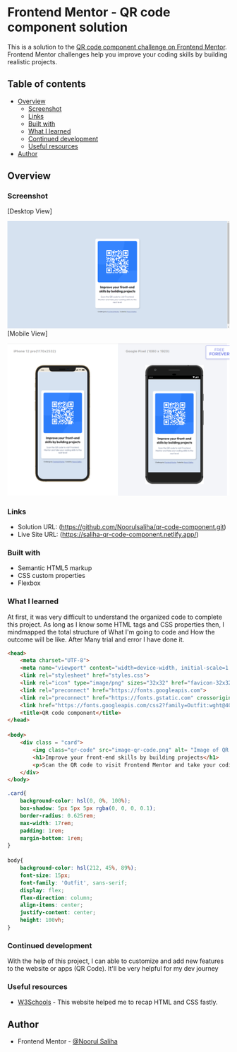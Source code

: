 # Frontend Mentor - QR code component solution

This is a solution to the [QR code component challenge on Frontend Mentor](https://www.frontendmentor.io/challenges/qr-code-component-iux_sIO_H). Frontend Mentor challenges help you improve your coding skills by building realistic projects. 

## Table of contents

- [Overview](#overview)
  - [Screenshot](#screenshot)
  - [Links](#links)
  - [Built with](#built-with)
  - [What I learned](#what-i-learned)
  - [Continued development](#continued-development)
  - [Useful resources](#useful-resources)
- [Author](#author)


## Overview

### Screenshot
[Desktop View]

![](QR%20Code_desktop.png)
[Mobile View]

![](Mobile-preview.png)


### Links

- Solution URL: (https://github.com/Noorulsaliha/qr-code-component.git)
- Live Site URL: (https://saliha-qr-code-component.netlify.app/)


### Built with

- Semantic HTML5 markup
- CSS custom properties
- Flexbox


### What I learned

At first, it was very difficult to understand the organized code to complete this project. As long as I know some HTML tags and CSS properties then, I mindmapped the total structure of What I'm going to code and How the outcome will be like. After Many trial and error I have done it.


```html
<head>
    <meta charset="UTF-8">
    <meta name="viewport" content="width=device-width, initial-scale=1.0">
    <link rel="stylesheet" href="styles.css">
    <link rel="icon" type="image/png" sizes="32x32" href="favicon-32x32.png">
    <link rel="preconnect" href="https://fonts.googleapis.com">
    <link rel="preconnect" href="https://fonts.gstatic.com" crossorigin>
    <link href="https://fonts.googleapis.com/css2?family=Outfit:wght@400;700&display=swap" rel="stylesheet">
    <title>QR code component</title>
</head>

<body>
    <div class = "card">
        <img class="qr-code" src="image-qr-code.png" alt= "Image of QR code" width= "285" height = "285"/>
        <h1>Improve your front-end skills by building projects</h1>
        <p>Scan the QR code to visit Frontend Mentor and take your coding skills to the next level</p>
    </div>
</body>  
```

```css
.card{
    background-color: hsl(0, 0%, 100%);
    box-shadow: 5px 5px 5px rgba(0, 0, 0, 0.1);
    border-radius: 0.625rem;
    max-width: 17rem;
    padding: 1rem;
    margin-bottom: 1rem;
}

body{
    background-color: hsl(212, 45%, 89%);
    font-size: 15px;
    font-family: 'Outfit', sans-serif;
    display: flex;
    flex-direction: column;
    align-items: center;
    justify-content: center;
    height: 100vh;
}

```

### Continued development
With the help of this project, I can able to customize and add new features to the website or apps (QR Code). It'll be very helpful for my dev journey

### Useful resources

- [W3Schools](https://www.w3schools.com/) - This website helped me to recap HTML and CSS fastly.


## Author

- Frontend Mentor - [@Noorul Saliha](https://www.frontendmentor.io/profile/Noorulsaliha)

